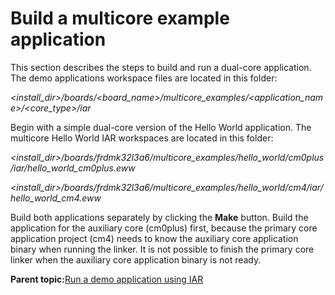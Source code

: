 # Build a multicore example application

This section describes the steps to build and run a dual-core application. The demo applications workspace files are located in this folder:

*<install\_dir\>/boards/<board\_name\>/multicore\_examples/<application\_name\>/<core\_type\>/iar*

Begin with a simple dual-core version of the Hello World application. The multicore Hello World IAR workspaces are located in this folder:

*<install\_dir\>/boards/frdmk32l3a6/multicore\_examples/hello\_world/cm0plus/iar/hello\_world\_cm0plus.eww*

*<install\_dir\>/boards/frdmk32l3a6/multicore\_examples/hello\_world/cm4/iar/hello\_world\_cm4.eww*

Build both applications separately by clicking the **Make** button. Build the application for the auxiliary core \(cm0plus\) first, because the primary core application project \(cm4\) needs to know the auxiliary core application binary when running the linker. It is not possible to finish the primary core linker when the auxiliary core application binary is not ready.

**Parent topic:**[Run a demo application using IAR](../topics/run_a_demo_application_using_iar.md)

